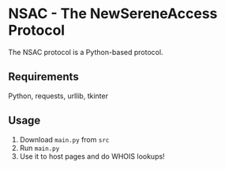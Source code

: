 # NSAC - The NewSereneAccess Protocol

The NSAC protocol is a Python-based protocol.

## Requirements

Python, requests, urllib, tkinter

## Usage

1. Download `main.py` from `src`
2. Run `main.py`
3. Use it to host pages and do WHOIS lookups!
